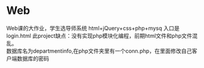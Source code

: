 # Web
Web课的大作业，学生选导师系统
html+jQuery+css+php+mysq
入口是login.html
此project缺点：没有实现php模块化编程，前期html文件和php文件混乱。   
数据库名为departmentinfo,在php文件夹里有一个conn.php，在里面修改自己客户端数据库的密码
